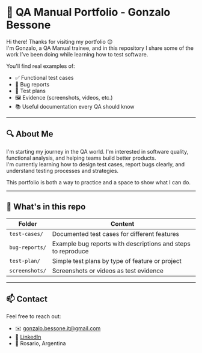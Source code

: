 # 📌 QA Manual Portfolio - Gonzalo Bessone

Hi there! Thanks for visiting my portfolio 😊  
I'm Gonzalo, a QA Manual trainee, and in this repository I share some of the work I’ve been doing while learning how to test software.

You'll find real examples of:

- ✅ Functional test cases
- 🐞 Bug reports
- 📝 Test plans
- 🖼️ Evidence (screenshots, videos, etc.)
- 📚 Useful documentation every QA should know

---

## 🔍 About Me

I'm starting my journey in the QA world. I'm interested in software quality, functional analysis, and helping teams build better products.  
I'm currently learning how to design test cases, report bugs clearly, and understand testing processes and strategies.

This portfolio is both a way to practice and a space to show what I can do.

---

## 📁 What's in this repo

| Folder          | Content                                                        |
|------------------|----------------------------------------------------------------|
| `test-cases/`    | Documented test cases for different features                   |
| `bug-reports/`   | Example bug reports with descriptions and steps to reproduce  |
| `test-plan/`     | Simple test plans by type of feature or project                |
| `screenshots/`   | Screenshots or videos as test evidence                         |

---

## 📫 Contact

Feel free to reach out:

- ✉️ gonzalo.bessone.it@gmail.com  
- 💼 [LinkedIn](https://www.linkedin.com/in/gonzalobessone/)  
- 📍 Rosario, Argentina  
